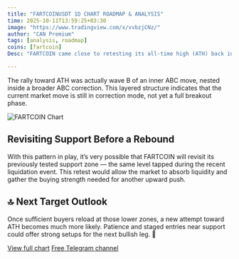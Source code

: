 ```yaml
---
title: "FARTCOINUSDT 1D CHART ROADMAP & ANALYSIS"
time: 2025-10-11T13:59:25+03:30
image: "https://www.tradingview.com/x/vvbzjCNz/"
author: "CAN Premium"
tags: [analysis, roadmap]
coins: [fartcoin]
Desc: "FARTCOIN came close to retesting its all-time high (ATH) back in mid-August, but as structure shows, that move was part of a corrective retracement within a much larger ABC pattern. Let’s break down the current roadmap and what to expect next."

---
```

The rally toward ATH was actually wave B of an inner ABC move, nested inside a broader ABC correction. This layered structure indicates that the current market move is still in correction mode, not yet a full breakout phase.

![FARTCOIN Chart](https://www.tradingview.com/x/vvbzjCNz/)

## Revisiting Support Before a Rebound

With this pattern in play, it’s very possible that FARTCOIN will revisit its previously tested support zone — the same level tapped during the recent liquidation event. This retest would allow the market to absorb liquidity and gather the buying strength needed for another upward push.

## 🔝 Next Target Outlook

Once sufficient buyers reload at those lower zones, a new attempt toward ATH becomes much more likely. Patience and staged entries near support could offer strong setups for the next bullish leg. 🚀

[View full chart](https://www.tradingview.com/x/vvbzjCNz/)
[Free Telegram channel](https://t.me/+2znhsiCGpI81MzQ0)


